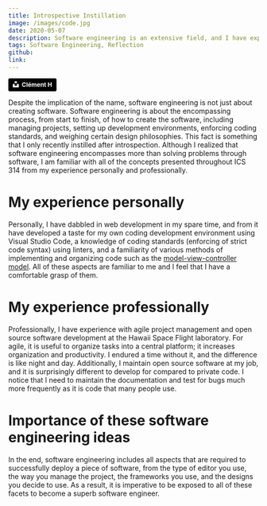 ```yaml
---
title: Introspective Instillation
image: /images/code.jpg
date: 2020-05-07
description: Software engineering is an extensive field, and I have explored it.
tags: Software Engineering, Reflection
github:
link:
---
```


<a style="background-color:black;color:white;text-decoration:none;padding:4px 6px;font-family:-apple-system, BlinkMacSystemFont, &quot;San Francisco&quot;, &quot;Helvetica Neue&quot;, Helvetica, Ubuntu, Roboto, Noto, &quot;Segoe UI&quot;, Arial, sans-serif;font-size:12px;font-weight:bold;line-height:1.2;display:inline-block;border-radius:3px" href="https://unsplash.com/@clemhlrdt?utm_medium=referral&amp;utm_campaign=photographer-credit&amp;utm_content=creditBadge" target="_blank" rel="noopener noreferrer"><span style="display:inline-block;padding:2px 3px"><svg xmlns="http://www.w3.org/2000/svg" style="height:12px;width:auto;position:relative;vertical-align:middle;top:-2px;fill:white" viewBox="0 0 32 32"><path d="M10 9V0h12v9H10zm12 5h10v18H0V14h10v9h12v-9z"></path></svg></span><span style="display:inline-block;padding:2px 3px">Clément H</span></a>

Despite the implication of the name, software engineering is not just about creating software. Software engineering is about the encompassing process, from start to finish, of how to create the software, including managing projects, setting up development environments, enforcing coding standards, and weighing certain design philosophies. This fact is something that I only recently instilled after introspection. Although I realized that software engineering encompasses more than solving problems through software, I am familiar with all of the concepts presented throughout ICS 314 from my experience personally and professionally.

# My experience personally

Personally, I have dabbled in web development in my spare time, and from it have developed a taste for my own coding development environment using Visual Studio Code, a knowledge of coding standards (enforcing of strict code syntax) using linters, and a familiarity of various methods of implementing and organizing code such as the [model-view-controller model](https://en.wikipedia.org/wiki/Model%E2%80%93view%E2%80%93controller). All of these aspects are familiar to me and I feel that I have a comfortable grasp of them.

# My experience professionally

Professionally, I have experience with agile project management and open source software development at the Hawaii Space Flight laboratory. For agile, it is useful to organize tasks into a central platform; it increases organization and productivity. I endured a time without it, and the difference is like night and day. Additionally, I maintain open source software at my job, and it is surprisingly different to develop for compared to private code. I notice that I need to maintain the documentation and test for bugs much more frequently as it is code that many people use. 

# Importance of these software engineering ideas

In the end, software engineering includes all aspects that are required to successfully deploy a piece of software, from the type of editor you use, the way you manage the project, the frameworks you use, and the designs you decide to use. As a result, it is imperative to be exposed to all of these facets to become a superb software engineer.
